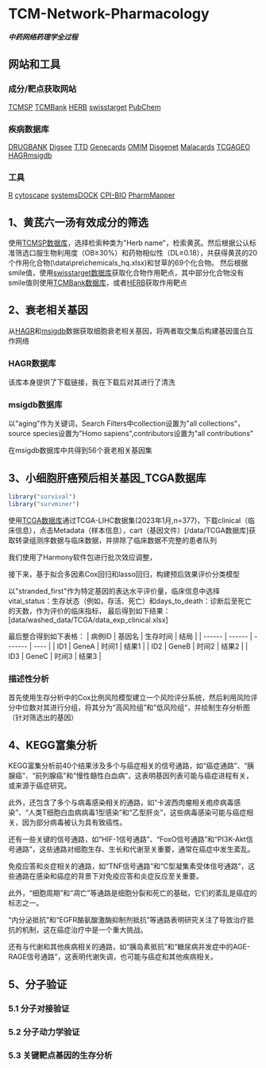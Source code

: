 # TCM-Network-Pharmacology

***中药网络药理学全过程***

## 网站和工具

### 成分/靶点获取网站

[TCMSP](https://old.tcmsp-e.com/tcmsp.php) [TCMBank](https://www.tcmbank.cn/) [HERB](http://herb.ac.cn/) [swisstarget](http://www.swisstargetprediction.ch/) [PubChem](https://pubchem.ncbi.nlm.nih.gov/)

### 疾病数据库

[DRUGBANK](https://www.drugbank.ca/) [Digsee](http://210.107.182.61/geneSearch/) [TTD](http://db.idrblab.net/ttd/) [Genecards](https://www.genecards.org/) [OMIM](https://omim.org/) [Disgenet](https://www.disgenet.org/) [Malacards](https://www.malacards.org/) [TCGA](https://portal.gdc.cancer.gov/)[GEO](https://www.ncbi.nlm.nih.gov/geo/) [HAGR](https://genomics.senescence.info/)[msigdb](https://www.gsea-msigdb.org/gsea/msigdb)

### 工具

[R](https://www.r-project.org/) [cytoscape](https://cytoscape.org/) [systemsDOCK](http://systemsdock.unit.oist.jp/iddp/home/index) [CPI-BIO](http://cpi.bio-x.cn/drar/) [PharmMapper](https://omictools.com/pharmmapper-tool)





## 1、黄芪六一汤有效成分的筛选

使用[TCMSP数据库](https://old.tcmsp-e.com/tcmsp.php)，选择检索种类为"Herb name"，检索黄芪。然后根据公认标准筛选口服生物利用度（OB≥30%）和药物相似性（DL≥0.18），共获得黄芪的20个作用化合物(\data\pre\chemicals\_hq.xlsx)和甘草的69个化合物。 然后根据smile值，使用[swisstarget数据库](http://www.swisstargetprediction.ch/)获取化合物作用靶点，其中部分化合物没有smile值则使用[TCMBank数据库](https://www.tcmbank.cn/)，或者[HERB](http://herb.ac.cn/)获取作用靶点





## 2、衰老相关基因

从[HAGR](https://genomics.senescence.info/)和[msigdb](https://www.gsea-msigdb.org/gsea/msigdb)数据获取细胞衰老相关基因，将两者取交集后构建基因蛋白互作网络


### HAGR数据库

该库本身提供了下载链接，我在下载后对其进行了清洗

### msigdb数据库
以"aging"作为关键词，Search Filters中collection设置为"all collections"，source species设置为"Homo sapiens",contributors设置为"all contributions"

在msigdb数据库中共得到56个衰老相关基因集





## 3、小细胞肝癌预后相关基因_TCGA数据库

```R
library("survival")
library("survminer")
```

使用[TCGA数据库](https://portal.gdc.cancer.gov/)通过TCGA-LIHC数据集(2023年1月,n=377)，下载clinical（临床信息），点击Metadata（样本信息），cart（基因文件）[/data/TCGA数据库]获取转录组测序数据与临床数据，并排除了临床数据不完整的患者队列

我们使用了Harmony软件包进行批次效应调整，

接下来，基于拟合多因素Cox回归和lasso回归，构建预后效果评价分类模型  

以"stranded_first"作为特定基因的表达水平评价量，临床信息中选择vital_status：生存状态（例如，存活、死亡）和days_to_death：诊断后至死亡的天数，作为评价的临床指标，
最后得到如下结果：[data/washed_data/TCGA/data_exp_clinical.xlsx]

最后整合得到如下表格：
| 病例ID | 基因名 | 生存时间 | 结局 |
| ------ | ------ | ------- | ---- |
| ID1    | GeneA  | 时间1   | 结果1 |
| ID2    | GeneB  | 时间2   | 结果2 |
| ID3    | GeneC  | 时间3   | 结果3 |

### 描述性分析
首先使用生存分析中的Cox比例风险模型建立一个风险评分系统，然后利用风险评分中位数对其进行分组，将其分为“高风险组”和”低风险组“，并绘制生存分析图（针对筛选出的基因）





## 4、KEGG富集分析
KEGG富集分析前40个结果涉及多个与癌症相关的信号通路，如“癌症通路”、“胰腺癌”、“前列腺癌”和“慢性髓性白血病”，这表明基因列表可能与癌症进程有关，或来源于癌症研究。

此外，还包含了多个与病毒感染相关的通路，如“卡波西肉瘤相关疱疹病毒感染”、“人类T细胞白血病病毒1型感染”和“乙型肝炎”，这些病毒感染可能与癌症相关，因为部分病毒被认为具有致癌性。

还有一些关键的信号通路，如“HIF-1信号通路”、“FoxO信号通路”和“PI3K-Akt信号通路”，这些通路对细胞生存、生长和代谢至关重要，通常在癌症中发生紊乱。

免疫应答和炎症相关的通路，如“TNF信号通路”和“C型凝集素受体信号通路”，这些通路在感染和癌症的背景下对免疫应答和炎症反应至关重要。

此外，“细胞周期”和“凋亡”等通路是细胞分裂和死亡的基础，它们的紊乱是癌症的标志之一。

“内分泌抵抗”和“EGFR酪氨酸激酶抑制剂抵抗”等通路表明研究关注了导致治疗抵抗的机制，这在癌症治疗中是一个重大挑战。

还有与代谢和其他疾病相关的通路，如“胰岛素抵抗”和“糖尿病并发症中的AGE-RAGE信号通路”，这表明代谢失调，也可能与癌症和其他疾病相关。


## 5、分子验证

### 5.1 分子对接验证

### 5.2 分子动力学验证

### 5.3 关键靶点基因的生存分析
